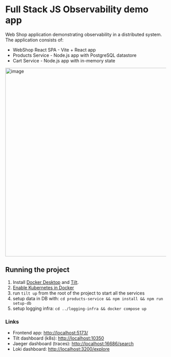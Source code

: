 # Full Stack JS Observability demo app

Web Shop application demonstrating observability in a distributed system.
The application consists of:

* WebShop React SPA - Vite + React app
* Products Service - Node.js app with PostgreSQL datastore
* Cart Service - Node.js app with in-memory state

<img width="590" alt="image" src="https://github.com/Vunovati/otlp-js-demo/assets/441333/7dcc7558-0a9a-4111-8713-1a7be1f1aa01">


## Running the project
1. Install [Docker Desktop](https://docs.docker.com/desktop/) and [Tilt](https://docs.tilt.dev/install.html).
2. [Enable Kubernetes in Docker](https://docs.docker.com/desktop/kubernetes/#install-and-turn-on-kubernetes)
3. run `tilt up` from the root of the project to start all the services
4. setup data in DB with: `cd products-service && npm install && npm run setup-db`
5. setup logging infra: `cd ../logging-infra && docker compose up`


### Links
* Frontend app: [http://localhost:5173/]()
* Tilt dashboard (k8s): [http://localhost:10350]()
* Jaeger dashboard (traces): [http://localhost:16686/search]()
* Loki dashboard: [http://localhost:3200/explore]()
